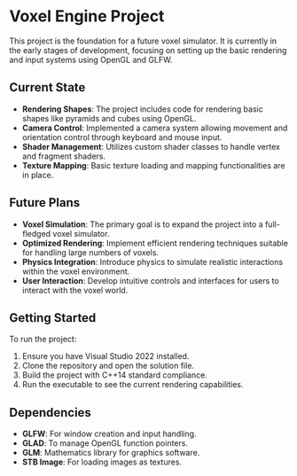 # Voxel Engine Project

This project is the foundation for a future voxel simulator. It is currently in the early stages of development, focusing on setting up the basic rendering and input systems using OpenGL and GLFW.

## Current State
- **Rendering Shapes**: The project includes code for rendering basic shapes like pyramids and cubes using OpenGL.
- **Camera Control**: Implemented a camera system allowing movement and orientation control through keyboard and mouse input.
- **Shader Management**: Utilizes custom shader classes to handle vertex and fragment shaders.
- **Texture Mapping**: Basic texture loading and mapping functionalities are in place.

## Future Plans
- **Voxel Simulation**: The primary goal is to expand the project into a full-fledged voxel simulator.
- **Optimized Rendering**: Implement efficient rendering techniques suitable for handling large numbers of voxels.
- **Physics Integration**: Introduce physics to simulate realistic interactions within the voxel environment.
- **User Interaction**: Develop intuitive controls and interfaces for users to interact with the voxel world.

## Getting Started

To run the project:

1. Ensure you have Visual Studio 2022 installed.
2. Clone the repository and open the solution file.
3. Build the project with C++14 standard compliance.
4. Run the executable to see the current rendering capabilities.

## Dependencies
- **GLFW**: For window creation and input handling.
- **GLAD**: To manage OpenGL function pointers.
- **GLM**: Mathematics library for graphics software.
- **STB Image**: For loading images as textures.
